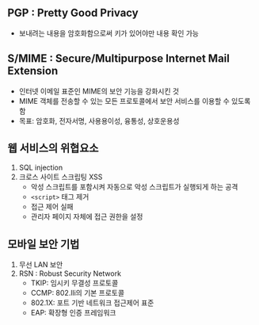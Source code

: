 ## PGP : Pretty Good Privacy
- 보내려는 내용을 암호화함으로써 키가 있어야만 내용 확인 가능

## S/MIME : Secure/Multipurpose Internet Mail Extension
- 인터넷 이메일 표준인 MIME의 보안 기능을 강화시킨 것
- MIME 객체를 전송할 수 있는 모든 프로토콜에서 보안 서비스를 이용할 수 있도록 함
- 목표: 암호화, 전자서명, 사용용이성, 융통성, 상호운용성

## 웹 서비스의 위협요소
1. SQL injection
2. 크로스 사이트 스크립팅 XSS
   - 악성 스크립트를 포함시켜 자동으로 악성 스크립트가 실행되게 하는 공격
   - `<script>` 태그 제거
   - 접근 제어 실패
   - 관리자 페이지 자체에 접근 권한을 설정

## 모바일 보안 기법
1. 무선 LAN 보안
2. RSN : Robust Security Network
   - TKIP: 임시키 무결성 프로토콜
   - CCMP: 802.lli의 기본 프로토콜
   - 802.1X: 포트 기반 네트워크 접근제어 표준
   - EAP: 확장형 인증 프레임워크

